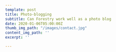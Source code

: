 ```yaml
---
template: post
title: Photo-blogging
subtitle: Can Forestry work well as a photo blog
date: 2020-01-06T05:00:00Z
thumb_img_path: "/images/contact.jpg"
content_img_path: ''
excerpt: ''

---
```

